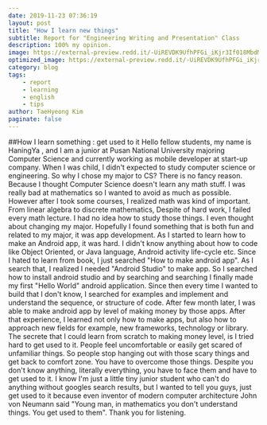 ```yaml
---
date: 2019-11-23 07:36:19
layout: post
title: "How I learn new things"
subtitle: Report for "Engineering Writing and Presentation" Class
description: 100% my opinion.
image: https://external-preview.redd.it/-UiREVDK9UfhPFGi_iKjr3If018MbdMUpxI3nuGmHzI.png?auto=webp&s=299271fe4cc65f482b79c15d2ec9caf223366da6
optimized_image: https://external-preview.redd.it/-UiREVDK9UfhPFGi_iKjr3If018MbdMUpxI3nuGmHzI.png?auto=webp&s=299271fe4cc65f482b79c15d2ec9caf223366da6
category: blog
tags:
    - report
    - learning
    - english
    - tips
author: TaeHyeong Kim
paginate: false
---
```

##How I learn something : get used to it
 Hello fellow students, my name is HaningYa , and I am a junior at Pusan National University majoring Computer Science and currently working as mobile developer at start-up company. When I was child, I didn't expected to study computer science or engineering. So why I chose my major to CS? There is no fancy reason. Because I thought Computer Science doesn't learn any math stuff. I was really bad at mathematics so I wanted to avoid as much as possible. However after I took some courses, I realized math was kind of important. From linear algebra to discrete mathematics, Despite of hard work, I failed every math lecture. I had no idea how to study those things. I even thought about changing my major. Hopefully I found something that is both fun and related to my major, it was app development.
 As I started to learn how to make an Android app, it was hard. I didn't know anything about how to code like Object Oriented, or Java language, Android activity life-cycle etc. Since I hated to learn from book, I just searched "How to make android app". As I search that, I realized I needed "Android Studio" to make app. So I searched how to install android studio and by searching and searching I finally made my first "Hello World" android application. Since then every time I wanted to build that I don't know, I searched for examples and implement and understand the sequence, or structure of code. After few month later, I was able to make android app by level of making money by those apps. After that experience, I learned not only how to make apps, but also how to approach new fields for example, new frameworks, technology or library.
 The secrete that I could learn from scratch to making money level, is I tried hard to get used to it. People feel uncomfortable or easily get scared of unfamiliar things. So people stop hanging out with those scary things and get back to comfort zone. You have to overcome those things. Despite you don't know anything, literally everything, you have to face them and have to get used to it. 
 I know I'm just a little tiny junior student who can't do anything without googles search results, but I wanted to tell you guys, just get used to it because even inventor of modern computer architecture John von Neumann said "Young man, in mathematics you don't understand things. You get used to them". Thank you for listening.
